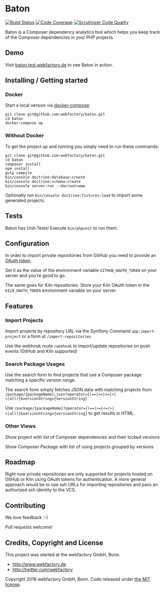 # Baton

[![Build Status](https://scrutinizer-ci.com/g/webfactory/baton/badges/build.png?b=master&s=a300eda908a21c2d2dc9ef1aadafcd118bd165f3)](https://scrutinizer-ci.com/g/webfactory/baton/build-status/master)
[![Code Coverage](https://scrutinizer-ci.com/g/webfactory/baton/badges/coverage.png?b=master&s=08865c7d8040b9dba1edb2e66ffc55ff8a32a5fd)](https://scrutinizer-ci.com/g/webfactory/baton/?branch=master)
[![Scrutinizer Code Quality](https://scrutinizer-ci.com/g/webfactory/baton/badges/quality-score.png?b=master&s=afdec476fd320d69b87e0c52427ba876c67addc8)](https://scrutinizer-ci.com/g/webfactory/baton/?branch=master)

Baton is a Composer dependency analytics tool which helps you keep track of the Composer dependencies in your PHP projects.


## Demo

Visit [baton.test.webfactory.de](http://baton.test.webfactory.de) to see Baton in action.

## Installing / Getting started

### Docker

Start a local version via [docker-compose](https://docs.docker.com/compose/):

    git clone git@github.com:webfactory/baton.git
    cd baton
    docker-compose up

### Without Docker

To get the project up and running you simply need to run these commands:

    git clone git@github.com:webfactory/baton.git
    cd baton
    composer install
    npm install
    gulp compile
    bin/console doctrine:database:create
    bin/console doctrine:schema:create
    bin/console server:run --docroot=www


Optionally run `bin/console doctrine:fixtures:load` to import some generated projects.

## Tests

Baton has Unit-Tests! Execute `bin/phpunit` to run them.

## Configuration

In order to import private repositories from GitHub you need to provide an [OAuth token](https://help.github.com/articles/creating-a-personal-access-token-for-the-command-line/).

Set it as the value of the environment variable `GITHUB_OAUTH_TOKEN` on your server and you're good to go.

The same goes for Kiln repositories. Store your Kiln OAuth token in the `KILN_OAUTH_TOKEN` environment variable on your server.

## Features

### Import Projects

Import projects by repository URL via the Symfony Command `app:import-project` or a form at `/import-repositories`

Use the webhook route `/webhook` to import/update repositories on push events (GitHub and Kiln supported)

### Search Package Usages

Use the search form to find projects that use a Composer package matching a specific version range.

The search form simply fetches JSON data with matching projects from `/package/{packageName};json?operator={(==|>=|<=|>|<|all)}&versionString={versionString}`

Use `/package/{packageName}?operator={(==|>=|<=|>|<|all)}&versionString={versionString}` to get results in HTML.

### Other Views

Show project with list of Composer dependencies and their locked versions

Show Composer Package with list of using projects grouped by versions

## Roadmap

Right now private repositories are only supported for projects hosted on GitHub or Kiln using OAuth tokens for authentication.
A more general approach would be to use ssh URLs for importing repositories and pass an authorized ssh identity to the VCS.

## Contributing

We love feedback :-)

Pull requests welcome!

## Credits, Copyright and License

This project was started at the webfactory GmbH, Bonn.

- <http://www.webfactory.de>
- <http://twitter.com/webfactory>

Copyright 2018 webfactory GmbH, Bonn. Code released under [the MIT license](LICENSE).
